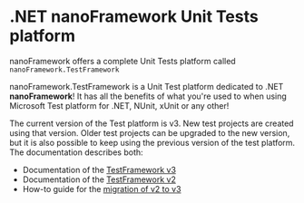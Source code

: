 # .NET **nanoFramework** Unit Tests platform

nanoFramework offers a complete Unit Tests platform called `nanoFramework.TestFramework`

nanoFramework.TestFramework is a Unit Test platform dedicated to .NET **nanoFramework**! It has all the benefits of what you're used to when using Microsoft Test platform for .NET, NUnit, xUnit or any other!

The current version of the Test platform is v3. New test projects are created using that version. Older test projects can be upgraded to the new version, but it is also possible to keep using the previous version of the test platform. The documentation describes both:

- Documentation of the [TestFramework v3](framework-v3)
- Documentation of the [TestFramework v2](framework-v2)
- How-to guide for the [migration of v2 to v3](framework-v3/migrate-from-v2)

